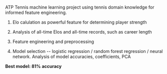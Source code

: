 ATP Tennis machine learning project using tennis domain knowledge for informed feature engineering. 

1) Elo calulation as powerful feature for determining player strength

2) Analysis of all-time Elos and all-time records, such as career length

3) Feature engineering and preprocessing

4) Model selection -- logistic regression / random forest regression / neural network. Analysis of model accuracies, coefficients, PCA

**Best model: 81% accuracy**
